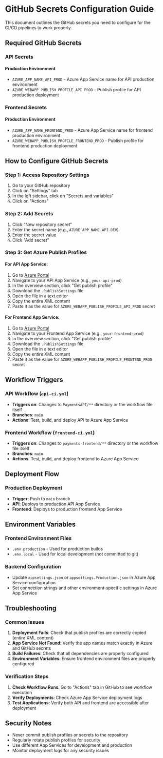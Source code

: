 # GitHub Secrets Configuration Guide

This document outlines the GitHub secrets you need to configure for the CI/CD pipelines to work properly.

## Required GitHub Secrets

### API Secrets

#### Production Environment
- `AZURE_APP_NAME_API_PROD` - Azure App Service name for API production environment
- `AZURE_WEBAPP_PUBLISH_PROFILE_API_PROD` - Publish profile for API production deployment

### Frontend Secrets

#### Production Environment
- `AZURE_APP_NAME_FRONTEND_PROD` - Azure App Service name for frontend production environment
- `AZURE_WEBAPP_PUBLISH_PROFILE_FRONTEND_PROD` - Publish profile for frontend production deployment

## How to Configure GitHub Secrets

### Step 1: Access Repository Settings
1. Go to your GitHub repository
2. Click on "Settings" tab
3. In the left sidebar, click on "Secrets and variables"
4. Click on "Actions"

### Step 2: Add Secrets
1. Click "New repository secret"
2. Enter the secret name (e.g., `AZURE_APP_NAME_API_DEV`)
3. Enter the secret value
4. Click "Add secret"

### Step 3: Get Azure Publish Profiles

#### For API App Service:
1. Go to [Azure Portal](https://portal.azure.com)
2. Navigate to your API App Service (e.g., `your-api-prod`)
3. In the overview section, click "Get publish profile"
4. Download the `.PublishSettings` file
5. Open the file in a text editor
6. Copy the entire XML content
7. Paste it as the value for `AZURE_WEBAPP_PUBLISH_PROFILE_API_PROD` secret

#### For Frontend App Service:
1. Go to [Azure Portal](https://portal.azure.com)
2. Navigate to your Frontend App Service (e.g., `your-frontend-prod`)
3. In the overview section, click "Get publish profile"
4. Download the `.PublishSettings` file
5. Open the file in a text editor
6. Copy the entire XML content
7. Paste it as the value for `AZURE_WEBAPP_PUBLISH_PROFILE_FRONTEND_PROD` secret

## Workflow Triggers

### API Workflow (`api-ci.yml`)
- **Triggers on**: Changes to `PaymentsAPI/**` directory or the workflow file itself
- **Branches**: `main`
- **Actions**: Test, build, and deploy API to Azure App Service

### Frontend Workflow (`frontend-ci.yml`)
- **Triggers on**: Changes to `payments-frontend/**` directory or the workflow file itself
- **Branches**: `main`
- **Actions**: Test, build, and deploy frontend to Azure App Service

## Deployment Flow

### Production Deployment
- **Trigger**: Push to `main` branch
- **API**: Deploys to production API App Service
- **Frontend**: Deploys to production frontend App Service

## Environment Variables

### Frontend Environment Files
- `.env.production` - Used for production builds
- `.env.local` - Used for local development (not committed to git)

### Backend Configuration
- Update `appsettings.json` or `appsettings.Production.json` in Azure App Service configuration
- Set connection strings and other environment-specific settings in Azure App Service

## Troubleshooting

### Common Issues

1. **Deployment Fails**: Check that publish profiles are correctly copied (entire XML content)
2. **App Service Not Found**: Verify the app names match exactly in Azure and GitHub secrets
3. **Build Failures**: Check that all dependencies are properly configured
4. **Environment Variables**: Ensure frontend environment files are properly configured

### Verification Steps

1. **Check Workflow Runs**: Go to "Actions" tab in GitHub to see workflow execution
2. **Verify Deployments**: Check Azure App Service deployment logs
3. **Test Applications**: Verify both API and frontend are accessible after deployment

## Security Notes

- Never commit publish profiles or secrets to the repository
- Regularly rotate publish profiles for security
- Use different App Services for development and production
- Monitor deployment logs for any security issues
